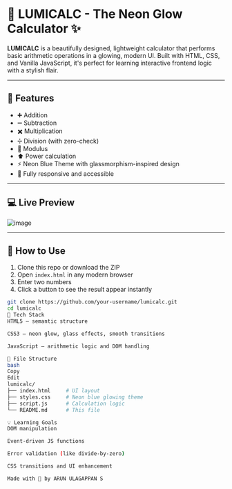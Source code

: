 # 🔷 LUMICALC - The Neon Glow Calculator ✨

**LUMICALC** is a beautifully designed, lightweight calculator that performs basic arithmetic operations in a glowing, modern UI. Built with HTML, CSS, and Vanilla JavaScript, it's perfect for learning interactive frontend logic with a stylish flair.

---

## 🎯 Features

- ➕ Addition  
- ➖ Subtraction  
- ✖️ Multiplication  
- ➗ Division (with zero-check)  
- 🟰 Modulus  
- ⬆️ Power calculation  
- ⚡️ Neon Blue Theme with glassmorphism-inspired design  
- 🎉 Fully responsive and accessible

---

## 💻 Live Preview
![image](https://github.com/user-attachments/assets/cb46bcca-3138-4a36-828c-01ea81780686)


---

## 🧠 How to Use

1. Clone this repo or download the ZIP  
2. Open `index.html` in any modern browser  
3. Enter two numbers  
4. Click a button to see the result appear instantly  

```bash
git clone https://github.com/your-username/lumicalc.git
cd lumicalc
🧾 Tech Stack
HTML5 – semantic structure

CSS3 – neon glow, glass effects, smooth transitions

JavaScript – arithmetic logic and DOM handling

📂 File Structure
bash
Copy
Edit
lumicalc/
├── index.html     # UI layout
├── styles.css     # Neon blue glowing theme
├── script.js      # Calculation logic
└── README.md      # This file

💡 Learning Goals
DOM manipulation

Event-driven JS functions

Error validation (like divide-by-zero)

CSS transitions and UI enhancement

Made with 💙 by ARUN ULAGAPPAN S

